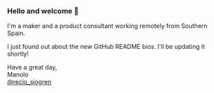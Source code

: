 ### Hello and welcome 👋

I'm a maker and a product consultant working remotely from Southern Spain.

I just found out about the new GitHub README bios. I'll be updating it shortly! 

Have a great day,  
Manolo   
[@recio_sjogren](https://twitter.com/recio_sjogren)

<!--
**recio-sjogren/recio-sjogren** is a ✨ _special_ ✨ repository because its `README.md` (this file) appears on your GitHub profile.

Here are some ideas to get you started:

- 🔭 I’m currently working on ...
- 🌱 I’m currently learning ...
- 👯 I’m looking to collaborate on ...
- 🤔 I’m looking for help with ...
- 💬 Ask me about ...
- 📫 How to reach me: ...
- 😄 Pronouns: ...
- ⚡ Fun fact: ...
-->
